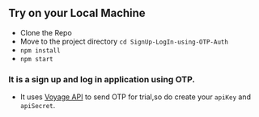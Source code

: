## Try on your Local Machine 
- Clone the Repo
- Move to the project directory `cd SignUp-LogIn-using-OTP-Auth`
- `npm install`
- `npm start`

### It is a sign up and log in application using OTP.
 - It uses [Voyage API](https://www.voyageone.com/docs/api/index.html) to send OTP for trial,so do create your `apiKey` and `apiSecret`.
